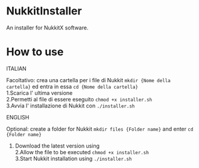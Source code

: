 # NukkitInstaller
An installer for NukkitX software.

# How to use 

ITALIAN

Facoltativo: crea una cartella per i file di Nukkit ```mkdir {Nome della cartella}``` ed entra in essa ```cd {Nome della cartella}```<br />
1.Scarica l' ultima versione <br />
2.Permetti al file di essere eseguito ```chmod +x installer.sh```<br />
3.Avvia l' installazione di Nukkit con ```./installer.sh```<br />

ENGLISH

Optional: create a folder for Nukkit ```mkdir files {Folder name}``` and enter ```cd {Folder name}```<br />
1. Download the latest version using <br />
2.Allow the file to be executed ```chmod +x installer.sh```<br />
3.Start Nukkit installation using ```./installer.sh```<br />

